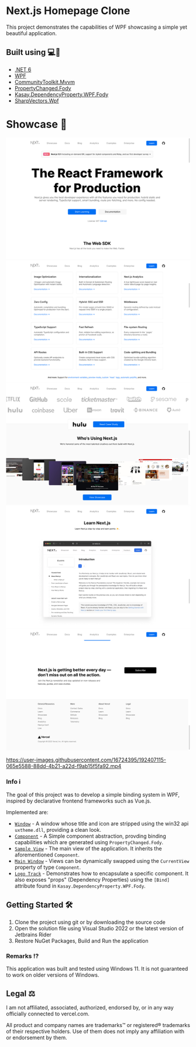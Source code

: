 # Next.js Homepage Clone
This project demonstrates the capabilities of WPF showcasing a simple yet beautiful application.

## Built using 💻🚀
- [.NET 6](https://dotnet.microsoft.com/en-us/)
- [WPF](https://github.com/dotnet/wpf)
- [CommunityToolkit.Mvvm](https://github.com/CommunityToolkit/dotnet)
- [PropertyChanged.Fody](https://github.com/Fody/PropertyChanged/)
- [Kasay.DependencyProperty.WPF.Fody](https://github.com/robinzevallos/Kasay.DependencyProperty.WPF.Fody)
- [SharpVectors.Wpf](https://github.com/ElinamLLC/SharpVectors)

# Showcase 📸
![cta](/images/cta.png)
![features](/images/features.png)
![hero](/images/hero.png)
![learn](/images/learn.png)
![subscribe](/images/subscribe.png)

https://user-images.githubusercontent.com/16724395/192407115-065e5588-88dd-4b21-a22d-f9ab15f5fa92.mp4

### Info ℹ️
The goal of this project was to develop a simple binding system in WPF, inspired by declarative frontend frameworks such as Vue.js.

Implemented are:
- [`Window`](/src/Primitives/Window.cs) - A window whose title and icon are stripped using the win32 api `uxtheme.dll`, providing a clean look.
- [`Component`](/src/Primitives/Component.cs) - A Simple component abstraction, provding binding capabilities which are generated using `PropertyChanged.Fody`.
- [`Sample View`](/src/Views/ViewA.xaml.cs) - The main view of the application. It inherits the aforementioned `Component`.
- [`Main Window`](/src/MainWindow.xaml.cs) - Views can be dynamically swapped using the `CurrentView` property of type `Component`.
- [`Logo Track`](/src/Components/LogoTrack.xaml) - Demonstrates how to encapsulate a specific component. It also exposes "props" (Dependency Properties) using the `[Bind]` attribute found in `Kasay.DependencyProperty.WPF.Fody`.

## Getting Started 🛠️
1. Clone the project using git or by downloading the source code
2. Open the solution file using Visual Studio 2022 or the latest version of Jetbrains Rider
3. Restore NuGet Packages, Build and Run the application

### Remarks ⁉️
This application was built and tested using Windows 11. It is not guaranteed to work on older versions of Windows.

## Legal ⚖️
I am not affiliated, associated, authorized, endorsed by, or in any way officially connected to vercel.com.

All product and company names are trademarks™ or registered® trademarks of their respective holders. Use of them does not imply any affiliation with or endorsement by them.
